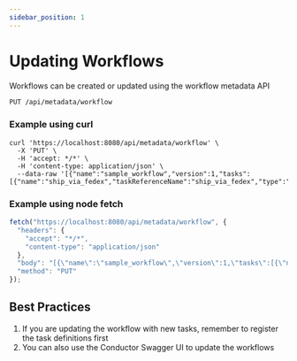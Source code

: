 ```yaml
---
sidebar_position: 1
---
```


# Updating Workflows

Workflows can be created or updated using the workflow metadata API

```html
PUT /api/metadata/workflow
```

### Example using curl 

```shell
curl 'https://localhost:8080/api/metadata/workflow' \
  -X 'PUT' \
  -H 'accept: */*' \
  -H 'content-type: application/json' \
  --data-raw '[{"name":"sample_workflow","version":1,"tasks":[{"name":"ship_via_fedex","taskReferenceName":"ship_via_fedex","type":"SIMPLE"}],"schemaVersion":2}]'
```

### Example using node fetch

```javascript
fetch("https://localhost:8080/api/metadata/workflow", {
  "headers": {
    "accept": "*/*",
    "content-type": "application/json"
  },
  "body": "[{\"name\":\"sample_workflow\",\"version\":1,\"tasks\":[{\"name\":\"ship_via_fedex\",\"taskReferenceName\":\"ship_via_fedex\",\"type\":\"SIMPLE\"}],\"schemaVersion\":2}]",
  "method": "PUT"
});
```
## Best Practices

1. If you are updating the workflow with new tasks, remember to register the task definitions first
2. You can also use the Conductor Swagger UI to update the workflows 

